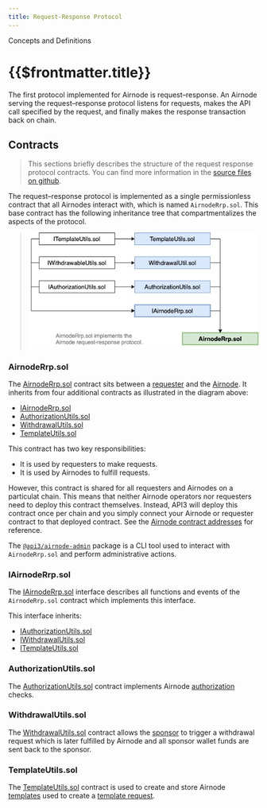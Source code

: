 ```yaml
---
title: Request-Response Protocol
---
```


<TitleSpan>Concepts and Definitions</TitleSpan>

# {{$frontmatter.title}}

<TocHeader />
<TOC class="table-of-contents" :include-level="[2,3]" />

The first protocol implemented for Airnode is request–response. An Airnode serving the request–response protocol listens
for requests, makes the API call specified by the request, and finally makes the response transaction back on chain.

## Contracts

> This sections briefly describes the structure of the request response protocol contracts. You can find more
> information in the
> [source files on github](https://github.com/api3dao/airnode/tree/master/packages/protocol/contracts/rrp).

The request–response protocol is implemented as a single permissionless contract that all Airnodes interact with, which
is named `AirnodeRrp.sol`. This base contract has the following inheritance tree that compartmentalizes the aspects of
the protocol.

> ![rrp-sol-diagram](../assets/images/RRP-protocol-contracts.png)

### AirnodeRrp.sol

The [AirnodeRrp.sol](https://github.com/api3dao/airnode/blob/master/packages/protocol/contracts/rrp/AirnodeRrp.sol)
contract sits between a [requester](./requester.md) and the [Airnode](./airnode.md). It inherits from four additional
contracts as illustrated in the diagram above:

- [IAirnodeRrp.sol](README.md#iairnoderrp-sol)
- [AuthorizationUtils.sol](README.md#authorizationutils-sol)
- [WithdrawalUtils.sol](README.md#withdrawalutils-sol)
- [TemplateUtils.sol](README.md#templateutils-sol)

This contract has two key responsibilities:

- It is used by requesters to make requests.
- It is used by Airnodes to fulfill requests.

However, this contract is shared for all requesters and Airnodes on a particulat chain. This means that neither Airnode
operators nor requesters need to deploy this contract themselves. Instead, API3 will deploy this contract once per chain
and you simply connect your Airnode or requester contract to that deployed contract. See the
[Airnode contract addresses](../reference/airnode-addresses.md) for reference.

The [`@api3/airnode-admin`](../reference/admin-cli-commands.md) package is a CLI tool used to interact with `AirnodeRrp.sol` and
perform administrative actions.

### IAirnodeRrp.sol

The
[IAirnodeRrp.sol](https://github.com/api3dao/airnode/blob/master/packages/protocol/contracts/rrp/interfaces/IAirnodeRrp.sol)
interface describes all functions and events of the `AirnodeRrp.sol` contract which implements this interface.

This interface inherits:

- [IAuthorizationUtils.sol](https://github.com/api3dao/airnode/blob/master/packages/protocol/contracts/rrp/interfaces/IAuthorizationUtils.sol)
- [IWithdrawalUtils.sol](https://github.com/api3dao/airnode/blob/master/packages/protocol/contracts/rrp/interfaces/IWithdrawalUtils.sol)
- [ITemplateUtils.sol](https://github.com/api3dao/airnode/blob/master/packages/protocol/contracts/rrp/interfaces/ITemplateUtils.sol)

### AuthorizationUtils.sol

The
[AuthorizationUtils.sol](https://github.com/api3dao/airnode/blob/master/packages/protocol/contracts/rrp/AuthorizationUtils.sol)
contract implements Airnode [authorization](./authorization.md#authorizers) checks.

### WithdrawalUtils.sol

The
[WithdrawalUtils.sol](https://github.com/api3dao/airnode/blob/master/packages/protocol/contracts/rrp/WithdrawalUtils.sol)
contract allows the [sponsor](./sponsor.md) to trigger a withdrawal request which is later fulfilled by Airnode and all
sponsor wallet funds are sent back to the sponsor.

### TemplateUtils.sol

The
[TemplateUtils.sol](https://github.com/api3dao/airnode/blob/master/packages/protocol/contracts/rrp/TemplateUtils.sol)
contract is used to create and store Airnode [templates](./template.md) used to create a
[template request](./request.md#template-request).
